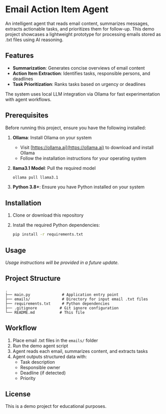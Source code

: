 # Email Action Item Agent

An intelligent agent that reads email content, summarizes messages, extracts actionable tasks, and prioritizes them for follow-up. This demo project showcases a lightweight prototype for processing emails stored as .txt files using AI reasoning.

## Features

- **Summarization**: Generates concise overviews of email content
- **Action Item Extraction**: Identifies tasks, responsible persons, and deadlines
- **Task Prioritization**: Ranks tasks based on urgency or deadlines

The system uses local LLM integration via Ollama for fast experimentation with agent workflows.

## Prerequisites

Before running this project, ensure you have the following installed:

1. **Ollama**: Install Ollama on your system
   - Visit [https://ollama.ai](https://ollama.ai) to download and install Ollama
   - Follow the installation instructions for your operating system

2. **llama3.1 Model**: Pull the required model
   ```bash
   ollama pull llama3.1
   ```

3. **Python 3.8+**: Ensure you have Python installed on your system

## Installation

1. Clone or download this repository

2. Install the required Python dependencies:
   ```bash
   pip install -r requirements.txt
   ```

## Usage

*Usage instructions will be provided in a future update.*

## Project Structure

```
.
├── main.py              # Application entry point
├── emails/              # Directory for input email .txt files
├── requirements.txt     # Python dependencies
├── .gitignore          # Git ignore configuration
└── README.md           # This file
```

## Workflow

1. Place email .txt files in the `emails/` folder
2. Run the demo agent script
3. Agent reads each email, summarizes content, and extracts tasks
4. Agent outputs structured data with:
   - Task description
   - Responsible owner
   - Deadline (if detected)
   - Priority

## License

This is a demo project for educational purposes.
